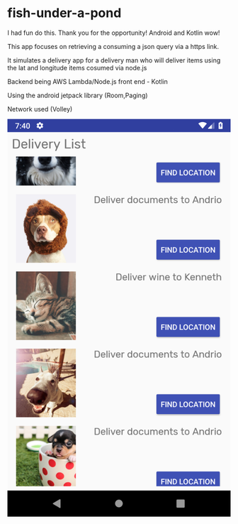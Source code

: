 # fish-under-a-pond
I had fun do this. Thank you for the opportunity! Android and Kotlin wow!

This app focuses on retrieving a consuming a json query via a https link.

It simulates a delivery app for a delivery man who will deliver items using the lat and longitude items cosumed via node.js

Backend being AWS Lambda/Node.js  front end - Kotlin

Using the android jetpack library (Room,Paging)

Network used (Volley)

![Delivery App - List Screen](https://github.com/gondaimgano/fish-under-a-pond/blob/master/Screenshot_1537249241.png)
